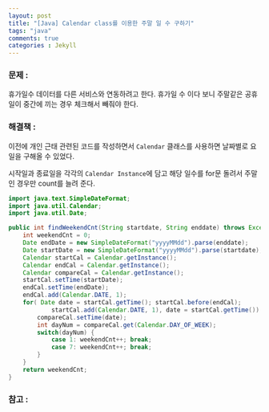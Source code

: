 ```yaml
---
layout: post
title: "[Java] Calendar class를 이용한 주말 일 수 구하기"
tags: "java"
comments: true
categories : Jekyll  
---
```


### 문제 : 
휴가일수 데이터를 다른 서비스와 연동하려고 한다. 휴가일 수 이다 보니 주말같은 공휴일이 중간에 끼는 경우 체크해서 빼줘야 한다. 

### 해결책 : 
이전에 개인 근태 관련된 코드를 작성하면서 `Calendar` 클래스를 사용하면 날짜별로 요일을 구해올 수 있었다. 

시작일과 종료일을 각각의 `Calendar Instance`에 담고 해당 일수를 for문 돌려서 주말인 경우만 count를 늘려 준다. 

``` java 
import java.text.SimpleDateFormat;
import java.util.Calendar;
import java.util.Date;

public int findWeekendCnt(String startdate, String enddate) throws Exception {
    int weekendCnt = 0;
    Date endDate = new SimpleDateFormat("yyyyMMdd").parse(enddate);
    Date startDate = new SimpleDateFormat("yyyyMMdd").parse(startdate);
    Calendar startCal = Calendar.getInstance();
    Calendar endCal = Calendar.getInstance();
    Calendar compareCal = Calendar.getInstance();
    startCal.setTime(startDate);
    endCal.setTime(endDate);
    endCal.add(Calendar.DATE, 1);
    for( Date date = startCal.getTime(); startCal.before(endCal); 
            startCal.add(Calendar.DATE, 1), date = startCal.getTime()) {
        compareCal.setTime(date);
        int dayNum = compareCal.get(Calendar.DAY_OF_WEEK);
        switch(dayNum) {
            case 1: weekendCnt++; break;
            case 7: weekendCnt++; break;
        }
    }
    return weekendCnt;
}
```
### 참고 :


